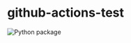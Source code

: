 # github-actions-test
![Python package](https://github.com/todynyuk/github-actions-test/workflows/Python%20package/badge.svg)
